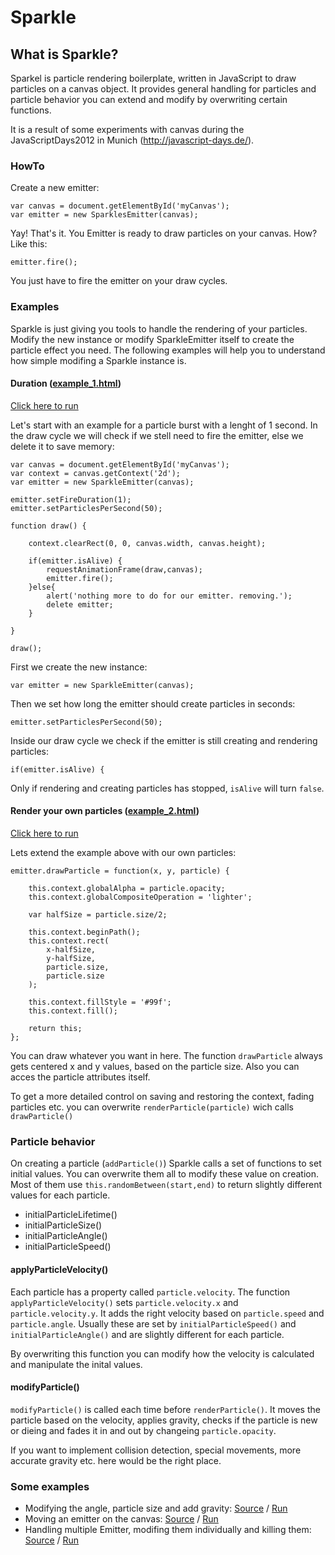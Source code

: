 # Sparkle

## What is Sparkle?

Sparkel is particle rendering boilerplate, written in JavaScript to draw particles on a canvas object. It provides general handling for particles and particle behavior you can extend and modify by overwriting certain functions.

It is a result of some experiments with canvas during the JavaScriptDays2012 in Munich (http://javascript-days.de/). 

### HowTo

Create a new emitter:
	
	var canvas = document.getElementById('myCanvas');
	var emitter = new SparklesEmitter(canvas);
	
Yay! That's it. You Emitter is ready to draw particles on your canvas. How? Like this:
	
	emitter.fire();
	
You just have to fire the emitter on your draw cycles.

### Examples

Sparkle is just giving you tools to handle the rendering of your particles. Modify the new instance or modify SparkleEmitter itself to create the particle effect you need. The following examples will help you to understand how simple modifing a Sparkle instance is. 

#### Duration ([example_1.html](examples/example_1.html))

[Click here to run](https://rawgithub.com/netzleuchten/Sparkle/master/examples/example_1.html)

Let's start with an example for a particle burst with a lenght of 1 second. In the draw cycle we will check if we stell need to fire the emitter, else we delete it to save memory:

	
	var canvas = document.getElementById('myCanvas');
	var context = canvas.getContext('2d');
	var emitter = new SparkleEmitter(canvas); 
				
	emitter.setFireDuration(1);
	emitter.setParticlesPerSecond(50);

	function draw() {
					
		context.clearRect(0, 0, canvas.width, canvas.height);
		
		if(emitter.isAlive) {
			requestAnimationFrame(draw,canvas);
			emitter.fire();
		}else{
			alert('nothing more to do for our emitter. removing.');
			delete emitter;
		}

	}

	draw();
	
First we create the new instance:

	var emitter = new SparkleEmitter(canvas); 
	
Then we set how long the emitter should create particles in seconds:

	emitter.setParticlesPerSecond(50);
	
Inside our draw cycle we check if the emitter is still creating and rendering particles:

	if(emitter.isAlive) {
	
Only if rendering and creating particles has stopped, `isAlive` will turn `false`.
	

	
#### Render your own particles ([example_2.html](examples/example_2.html))

[Click here to run](https://rawgithub.com/netzleuchten/Sparkle/master/examples/example_2.html)

Lets extend the example above with our own particles:

	emitter.drawParticle = function(x, y, particle) {

		this.context.globalAlpha = particle.opacity;
		this.context.globalCompositeOperation = 'lighter';

		var halfSize = particle.size/2;

		this.context.beginPath();
		this.context.rect(
			x-halfSize,
			y-halfSize,
			particle.size,
			particle.size
		);

		this.context.fillStyle = '#99f';
		this.context.fill();

		return this;
	};
	
You can draw whatever you want in here. The function `drawParticle` always gets centered x and y values, based on the particle size. Also you can acces the particle attributes itself.

To get a more detailed control on saving and restoring the context, fading particles etc. you can overwrite `renderParticle(particle)` wich calls `drawParticle()`

### Particle behavior

On creating a particle (`addParticle()`) Sparkle calls a set of functions to set initial values. You can overwrite them all to modify these value on creation. Most of them use `this.randomBetween(start,end)` to return slightly different values for each particle.

* initialParticleLifetime()
* initialParticleSize()
* initialParticleAngle()
* initialParticleSpeed()

#### applyParticleVelocity()

Each particle has a property called `particle.velocity`. The function `applyParticleVelocity()` sets `particle.velocity.x` and `particle.velocity.y`. It  adds the right velocity based on `particle.speed` and `particle.angle`. Usually these are set by `initialParticleSpeed()` and `initialParticleAngle()` and are slightly different for each particle.

By overwriting this function you can modify how the velocity is calculated and manipulate the inital values.

#### modifyParticle()

`modifyParticle()` is called each time before `renderParticle()`. It moves the particle based on the velocity, applies gravity, checks if the particle is new or dieing and fades it in and out by changeing `particle.opacity`.

If you want to implement collision detection, special movements, more accurate gravity etc. here would be the right place.

### Some examples

* Modifying the angle, particle size and add gravity: [Source](examples/simple.html) / [Run](https://rawgithub.com/netzleuchten/Sparkle/master/examples/simple.html)
* Moving an emitter on the canvas: [Source](examples/walking.html) / [Run](https://rawgithub.com/netzleuchten/Sparkle/master/examples/walking.html)
* Handling multiple Emitter, modifing them individually and killing them: [Source](examples/fireworks.html)  / [Run](https://rawgithub.com/netzleuchten/Sparkle/master/examples/fireworks.html)
